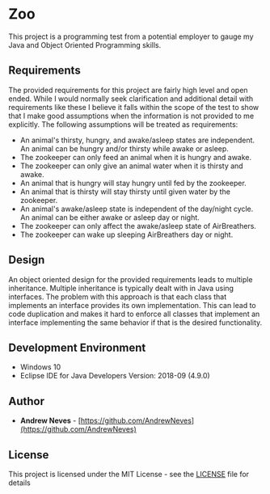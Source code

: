 # Zoo

This project is a programming test from a potential employer to gauge my Java and Object Oriented Programming skills.

## Requirements

The provided requirements for this project are fairly high level and open ended. While I would normally seek clarification and additional detail with requirements like these I believe it falls within the scope of the test to show that I make good assumptions when the information is not provided to me explicitly. The following assumptions will be treated as requirements:

* An animal's thirsty, hungry, and awake/asleep states are independent. An animal can be hungry and/or thirsty while awake or asleep.
* The zookeeper can only feed an animal when it is hungry and awake.
* The zookeeper can only give an animal water when it is thirsty and awake.
* An animal that is hungry will stay hungry until fed by the zookeeper.
* An animal that is thirsty will stay thirsty until given water by the zookeeper.
* An animal's awake/asleep state is independent of the day/night cycle. An animal can be either awake or asleep day or night.
* The zookeeper can only affect the awake/asleep state of AirBreathers. 
* The zookeeper can wake up sleeping AirBreathers day or night.

## Design

An object oriented design for the provided requirements leads to multiple inheritance. Multiple inheritance is typically dealt with in Java using interfaces. The problem with this approach is that each class that implements an interface provides its own implementation. This can lead to code duplication and makes it hard to enforce all classes that implement an interface implementing the same behavior if that is the desired functionality.

## Development Environment

* Windows 10
* Eclipse IDE for Java Developers Version: 2018-09 (4.9.0)

## Author

* **Andrew Neves** - [https://github.com/AndrewNeves](https://github.com/AndrewNeves)


## License

This project is licensed under the MIT License - see the [LICENSE](LICENSE) file for details


